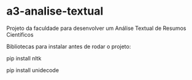 # a3-analise-textual
Projeto da faculdade para desenvolver um Análise Textual de Resumos Científicos

Bibliotecas para instalar antes de rodar o projeto: 

pip install nltk

pip install unidecode
